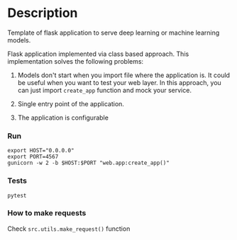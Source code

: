 # Description

Template of flask application to serve deep learning or machine learning models.

Flask application implemented via class based approach. This implementation solves the following problems:

1. Models don't start when you import file where the application is. It could be useful when you want to test your web layer. In this approach, you can just import `create_app` function and mock your service.

2. Single entry point of the application. 

3. The application is configurable


### 


### Run

```shell
export HOST="0.0.0.0"
export PORT=4567
gunicorn -w 2 -b $HOST:$PORT "web.app:create_app()"
```

### Tests

```shell
pytest
```

### How to make requests
Check `src.utils.make_request()` function
